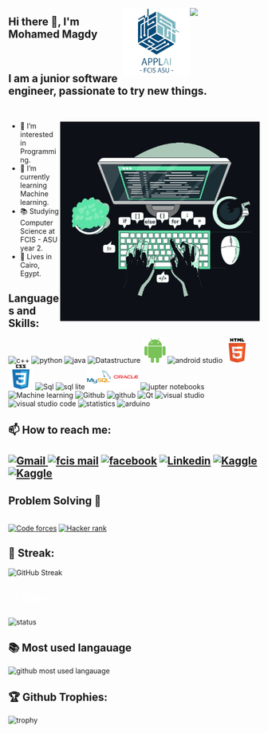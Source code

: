 <p><img align="right" src="https://ums.asu.edu.eg/images/logo.png" width="140" /></p>
<p margin="10px"><img align="right" src="https://github.com/mohamed-cs/vector/blob/main/applai_log-removebg-preview.png?raw=true" width="135"/></p>
<h2>Hi there 👋, I'm Mohamed Magdy </h2> <br/>
<h2>I am a junior software engineer, passionate to try new things.</h2> 
<br/>  

<p><div>
<ul>
  <p><img style="margin-bottom:10" align="right"  src="https://github.com/mohamed-cs/vector/blob/main/vector1.jpg" width="400" height="400" "></p>
  <li>👀 I’m interested in Programming.</li>
  <li>🌱 I’m currently learning Machine learning.</li>
  <li>📚 Studying Computer Science at FCIS - ASU year 2.</li>
  <li>📌 Lives in Cairo, Egypt.</li>
</ul></div>
</p>
<h2>Languages and Skills:</h2>
<span> <img src="https://raw.githubusercontent.com/jmnote/z-icons/master/svg/cpp.svg" alt="c++" width="50" height="50" /> </span>
<span><img src="https://raw.githubusercontent.com/jmnote/z-icons/master/svg/python.svg" alt="python" width="50" height="50"  /> </span>
<span> <img src="https://raw.githubusercontent.com/jmnote/z-icons/master/svg/java.svg" alt="java" width="50" height="50"/></span>
<span> <img src="https://hackr.io/tutorials/data-structures-algorithms/logo-data-structures-algorithms.svg?ver=1587721467" alt="Datastructure" width="50" height="50" /> </span><span><img src="https://raw.githubusercontent.com/github/explore/361e2821e2dea67711cde99c9c40ed357061cf27/topics/android/android.png" alt="android" width="50" height="50"/></span><span><img src="https://camo.githubusercontent.com/4941fcc9ec67c9140a88ae371985ae06d62e1cdfa781ebf342a77b27ca3a9d46/68747470733a2f2f322e62702e626c6f6773706f742e636f6d2f2d747a6d317477595f454e4d2f586c43527549305a6b52492f41414141414141414f736f2f426d4e4f55414e5857787763357677736c4e773357706a72446c67733950757751434c63424741735948512f73313630302f706173746564253242696d616765253242302e706e67" alt="android studio" width="50" height="50"/></span>
 <span><img src="https://raw.githubusercontent.com/devicons/devicon/master/icons/html5/html5-original-wordmark.svg" alt="html" width="50" height="50"/></span><span><img src="https://raw.githubusercontent.com/devicons/devicon/master/icons/css3/css3-original-wordmark.svg" alt="css" width="50" height="50"/></span>
 <span><img src="https://camo.githubusercontent.com/d0b78e916b3ede3473fc1a170ab0cbd72e80af18c75e9cdd7ebeb8dec3e6096f/68747470733a2f2f75706c6f61642e77696b696d656469612e6f72672f77696b6970656469612f656e2f7468756d622f362f36382f4f7261636c655f53514c5f446576656c6f7065725f6c6f676f2e7376672f3132303070782d4f7261636c655f53514c5f446576656c6f7065725f6c6f676f2e7376672e706e67" alt="Sql" width="50" height="50"/></span>
 <span><img src="https://www.vectorlogo.zone/logos/sqlite/sqlite-icon.svg" alt="sql lite" width="50" height="50"/></span>
 <span><img src="https://raw.githubusercontent.com/devicons/devicon/master/icons/mysql/mysql-original-wordmark.svg" alt="my sql" width="50" height="50"/> </span>
 <span><img src="https://raw.githubusercontent.com/devicons/devicon/master/icons/oracle/oracle-original.svg" alt="orcale database" width="50" height="50"/> </span>
 <span><img src="https://upload.wikimedia.org/wikipedia/commons/thumb/3/38/Jupyter_logo.svg/44px-Jupyter_logo.svg.png" alt="jupter notebooks" width="50" height="50"/></span>
 <span><img src="https://img.favpng.com/19/0/20/machine-learning-deep-learning-with-python-artificial-intelligence-png-favpng-qFCv7GVnQNDpErJCX6ukpSHLw.jpg" alt="Machine learning" width="50" height="50"/></span>
 <span><img src="https://camo.githubusercontent.com/7fa5cacd0da89c37ae8530efbbe92f2144af94b9b6270f4197b488f8b315eaae/68747470733a2f2f75706c6f61642e77696b696d656469612e6f72672f77696b6970656469612f636f6d6d6f6e732f392f39312f4f637469636f6e732d6d61726b2d6769746875622e737667" alt="Github" width="50" height="50"/></span>
 <span><img src="https://raw.githubusercontent.com/jmnote/z-icons/master/svg/git.svg" alt="github" width="50" height="50"/> </span>
 <span><img src="https://upload.wikimedia.org/wikipedia/commons/0/0b/Qt_logo_2016.svg" alt="Qt" width="50" height="50"/> </span>
 <span><img src="https://img.icons8.com/color/50/000000/visual-studio-2019.png" alt="visual studio" width="50" height="50"/></span>
<span> <img src="https://camo.githubusercontent.com/9f1816fe8f44878d77803324ce8e3e1c4d2afc4e3f167b237e93848d3597d4fc/68747470733a2f2f75706c6f61642e77696b696d656469612e6f72672f77696b6970656469612f636f6d6d6f6e732f7468756d622f392f39612f56697375616c5f53747564696f5f436f64655f312e33355f69636f6e2e7376672f3130323470782d56697375616c5f53747564696f5f436f64655f312e33355f69636f6e2e7376672e706e67" alt="visual studio code " width="50" height="50"/></span>
<span><img src="https://image.flaticon.com/icons/png/512/901/901492.png" alt="statistics" width="50" height="50"/></span>
<span><img src="https://cdn.icon-icons.com/icons2/2699/PNG/512/arduino_logo_icon_170518.png" alt="arduino" width="50" height="50"/></span>

<h2>📫 How to reach me: <h2>
     <span><a href="mailto:mohamedmagdy142000@gmail.com">
         <img alt="Gmail" src="https://camo.githubusercontent.com/c9a89a6426081483aa6cd371bdecae44045961437b349ea97097d476978436f4/68747470733a2f2f63646e2e6a7364656c6976722e6e65742f6e706d2f73696d706c652d69636f6e734076332f69636f6e732f676d61696c2e737667" width="60" height="60">  </a></span>
     <span><a href="mailto:mohammed20191700567@cis.asu.edu.eg">
         <img alt="fcis mail" src="https://image.flaticon.com/icons/png/512/732/732095.png" width="60" height="60"></a></span>                          
   <span><a href="https://www.facebook.com/profile.php?id=100002737295707">
         <img alt="facebook" src="https://cdn.jsdelivr.net/npm/simple-icons@3.0.1/icons/facebook.svg" width="60" height="60"></a></span>    
  <span><a href="https://www.linkedin.com/public-profile/settings?trk=d_flagship3_profile_self_view_public_profile&lipi=urn%3Ali%3Apage%3Ad_flagship3_profile_self_edit_top_card%3BZLlP9ZCQSqyuYf%2FuU0bsBg%3D%3D"><img alt="Linkedin" src="https://cdn.jsdelivr.net/npm/simple-icons@3.0.1/icons/linkedin.svg" width="60" height="60"></a></span>   
  <span><a href="https://www.kaggle.com/mohamedmagdy1422"><img alt="Kaggle" src="https://cdn.jsdelivr.net/npm/simple-icons@3.0.1/icons/kaggle.svg" width="60" height="60"></a></span>   <span><a href="https://www.hackerrank.com/mohamedmagdy1421?hr_r=1"><img alt="Kaggle" src="https://cdn.jsdelivr.net/npm/simple-icons@3.1.0/icons/hackerrank.svg" width="60" height="60"></a></span> 
  
<h2>Problem Solving 👋</h2><br/>
     <span><a href="https://codeforces.com/profile/narouto_Dar_elSlAm">
         <img alt="Code forces" src="https://codeforces.org/s/85247/images/codeforces-logo-with-telegram.png" width="100" height="60"/></a></span>     
  <span><a href="https://www.hackerrank.com/mohamedmagdy1421">
         <img alt="Hacker rank" src="https://d3keuzeb2crhkn.cloudfront.net/hackerrank/assets/styleguide/logo_wordmark-f5c5eb61ab0a154c3ed9eda24d0b9e31.svg" width="100" height="60"/></a></span>     
<h2>🌟 Streak:</h2>
 <img src="https://github-readme-streak-stats.herokuapp.com/?user=mohamed-cs&show_icons=true&theme=radical&icon_color=bb2acf&text_color=daf7dc&bg_color=151515" alt="GitHub Streak" style="max-width:100%;"/>
  <h2 style="color:white;"> 📈 Stats:</h2> 
  <img alt="status" src="https://github-readme-stats.vercel.app/api?username=mohamed-cs&show_icons=true&layout=Include All Commits&theme=radical&theicon_color=bb2acf&text_color=daf7dc&bg_color=151515"/>       
  <h2>📚 Most used langauage</h2>
  <img src="https://github-readme-stats.vercel.app/api/top-langs/?username=mohamed-cs&show_icons=true&theme=radical&icon_color=bb2acf&text_color=daf7dc&bg_color=151515" alt="github most used langauage" style="max-width:100%;" layout=compact/> 
  <h2>🏆 Github Trophies:</h2>
  <img alt="trophy" src="https://github-profile-trophy.vercel.app/?username=mohamed-cs&theme=darkhub&amp;no-frame=true" style="max-width:100%;">  
  

  
 

  
<!---
mohamed-cs/mohamed-cs is a ✨ special ✨ repository because its `README.md` (this file) appears on your GitHub profile.
You can click the Preview link to take a look at your changes.
--->
